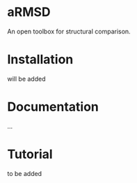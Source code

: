 # aRMSD
An open toolbox for structural comparison.

# Installation
will be added

# Documentation
...

# Tutorial
to be added
